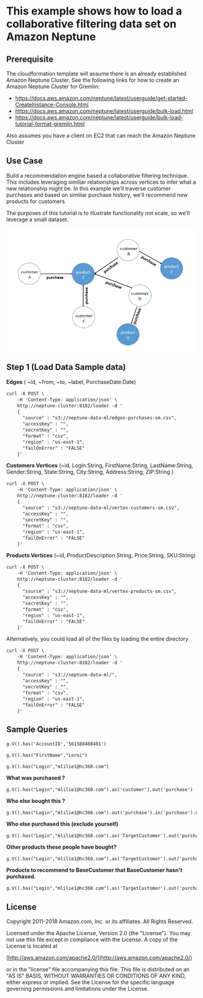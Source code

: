 # This example shows how to load a collaborative filtering data set on Amazon Neptune

## Prerequisite

The cloudformation template will assume there is an already established Amazon Neptune Cluster. See the following links for how to create an Amazon Neptune Cluster for Gremlin:  

* https://docs.aws.amazon.com/neptune/latest/userguide/get-started-CreateInstance-Console.html
* https://docs.aws.amazon.com/neptune/latest/userguide/bulk-load.html
* https://docs.aws.amazon.com/neptune/latest/userguide/bulk-load-tutorial-format-gremlin.html

Also assumes you have a client on EC2 that can reach the Amazon Neptune Cluster

## Use Case

Build a recommendation engine based a collaborative filtering technique. This includes leveraging similiar relationships across vertices to infer what a new relationship might be. In this 
example we'll traverse customer purchases and based on similiar purchase history, we'll recommend new products for customers. 

The purposes of this tutorial is to illustrate functionality not scale, so we'll leverage a small dataset.


![cloudformation](images/image1.jpg)


## Step 1 (Load Data Sample data)

**Edges** ( ~id, ~from, ~to, ~label, PurchaseDate:Date) 

```
curl -X POST \
    -H 'Content-Type: application/json' \
    http://neptune-cluster:8182/loader -d '
    { 
      "source" : "s3://neptune-data-ml/edges-purchases-sm.csv", 
      "accessKey" : "", 
      "secretKey" : "",
      "format" : "csv", 
      "region" : "us-east-1", 
      "failOnError" : "FALSE"
    }'

```
**Customers Vertices** (~id, Login:String, FirstName:String, LastName:String, Gender:String, State:String, City:String, Address:String, ZIP:String
)

```
curl -X POST \
    -H 'Content-Type: application/json' \
    http://neptune-cluster:8182/loader -d '
    { 
      "source" : "s3://neptune-data-ml/vertex-customers-sm.csv", 
      "accessKey" : "", 
      "secretKey" : "",
      "format" : "csv", 
      "region" : "us-east-1", 
      "failOnError" : "FALSE"
    }'
```
**Products Vertices** (~id, ProductDescription:String, Price:String, SKU:String)

```
curl -X POST \
    -H 'Content-Type: application/json' \
    http://neptune-cluster:8182/loader -d '
    { 
      "source" : "s3://neptune-data-ml/vertex-products-sm.csv", 
      "accessKey" : "", 
      "secretKey" : "",
      "format" : "csv", 
      "region" : "us-east-1", 
      "failOnError" : "FALSE"
    }'

```

Alternatively, you could load all of the files by loading the entire directory

```
curl -X POST \
    -H 'Content-Type: application/json' \
    http://neptune-cluster:8182/loader -d '
    { 
      "source" : "s3://neptune-data-ml/", 
      "accessKey" : "", 
      "secretKey" : "",
      "format" : "csv", 
      "region" : "us-east-1", 
      "failOnError" : "FALSE"
    }'
```


## Sample Queries


```
g.V().has('AccountID','561588488401')

```

```
g.V().has("FirstName","Leroi")

```

```
g.V().has("Login","mlilie1@hc360.com")

```

**What was purchased ?**
```
g.V().has("Login","mlilie1@hc360.com").as('customer').out('purchase')

```

**Who else bought this ?**
```
g.V().has("Login","mlilie1@hc360.com").out('purchase').in('purchase').dedup().values('Login')

```

**Who else purchased this (exclude yourself)**
```
g.V().has("Login","mlilie1@hc360.com").as('TargetCustomer').out('purchase').in('purchase').where(neq('TargetCustomer')).dedup().values('Login')

```

**Other products these people have bought?**
```
g.V().has("Login","mlilie1@hc360.com").as('TargetCustomer').out('purchase').in('purchase').where(neq('TargetCustomer')).out('purchase').dedup().values('ProductDescription')

```

**Products to recommend to BaseCustomer that BaseCustomer hasn't purchased.**
```
g.V().has("Login","mlilie1@hc360.com").as('TargetCustomer').out('purchase').aggregate('self').in('purchase').where(neq('TargetCustomer')).out('purchase').where(without('self')).dedup().values('ProductDescription')

```

## License

Copyright 2011-2018 Amazon.com, Inc. or its affiliates. All Rights Reserved.

Licensed under the Apache License, Version 2.0 (the "License"). You may not use this file except in compliance with the License. A copy of the License is located at

[http://aws.amazon.com/apache2.0/](http://aws.amazon.com/apache2.0/)

or in the "license" file accompanying this file. This file is distributed on an "AS IS" BASIS, WITHOUT WARRANTIES OR CONDITIONS OF ANY KIND, either express or implied. See the License for the specific language governing permissions and limitations under the License.








